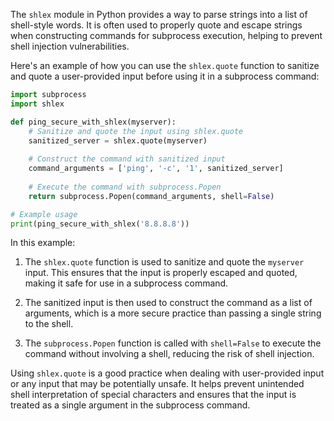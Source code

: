 The `shlex` module in Python provides a way to parse strings into a list of shell-style words. It is often used to properly quote and escape strings when constructing commands for subprocess execution, helping to prevent shell injection vulnerabilities.

Here's an example of how you can use the `shlex.quote` function to sanitize and quote a user-provided input before using it in a subprocess command:

```python
import subprocess
import shlex

def ping_secure_with_shlex(myserver):
    # Sanitize and quote the input using shlex.quote
    sanitized_server = shlex.quote(myserver)
    
    # Construct the command with sanitized input
    command_arguments = ['ping', '-c', '1', sanitized_server]
    
    # Execute the command with subprocess.Popen
    return subprocess.Popen(command_arguments, shell=False)

# Example usage
print(ping_secure_with_shlex('8.8.8.8'))
```

In this example:

1. The `shlex.quote` function is used to sanitize and quote the `myserver` input. This ensures that the input is properly escaped and quoted, making it safe for use in a subprocess command.

2. The sanitized input is then used to construct the command as a list of arguments, which is a more secure practice than passing a single string to the shell.

3. The `subprocess.Popen` function is called with `shell=False` to execute the command without involving a shell, reducing the risk of shell injection.

Using `shlex.quote` is a good practice when dealing with user-provided input or any input that may be potentially unsafe. It helps prevent unintended shell interpretation of special characters and ensures that the input is treated as a single argument in the subprocess command.
